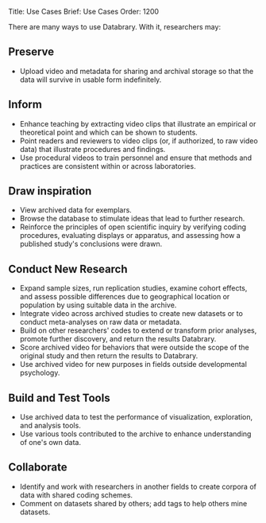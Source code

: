 Title: Use Cases
Brief: Use Cases
Order: 1200

There are many ways to use Databrary. With it, researchers may:

## Preserve
- Upload video and metadata for sharing and archival storage so that the data will survive in usable form indefinitely.

## Inform
- Enhance teaching by extracting video clips that illustrate an empirical or theoretical point and which can be shown to students.
- Point readers and reviewers to video clips (or, if authorized, to raw video data) that illustrate procedures and findings.
- Use procedural videos to train personnel and ensure that methods and practices are consistent within or across laboratories.

## Draw inspiration
- View archived data for exemplars.
- Browse the database to stimulate ideas that lead to further research.
- Reinforce the principles of open scientific inquiry by verifying coding procedures, evaluating displays or apparatus, and assessing how a published study's conclusions were drawn.

## Conduct New Research
- Expand sample sizes, run replication studies, examine cohort effects, and assess possible differences due to geographical location or population by using suitable data in the archive.
- Integrate video across archived studies to create new datasets or to conduct meta-analyses on raw data or metadata.
- Build on other researchers' codes to extend or transform prior analyses, promote further discovery, and return the results Databrary.
- Score archived video for behaviors that were outside the scope of the original study and then return the results to Databrary.
- Use archived video for new purposes in fields outside developmental psychology.

## Build and Test Tools
- Use archived data to test the performance of visualization, exploration, and analysis tools.
- Use various tools contributed to the archive to enhance understanding of one's own data.

## Collaborate
- Identify and work with researchers in another fields to create corpora of data with shared coding schemes.
- Comment on datasets shared by others; add tags to help others mine datasets.
